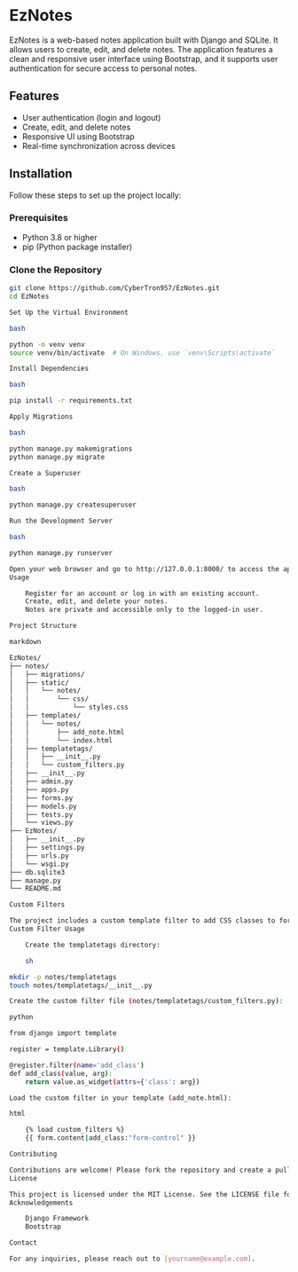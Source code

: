 # EzNotes

EzNotes is a web-based notes application built with Django and SQLite. It allows users to create, edit, and delete notes. The application features a clean and responsive user interface using Bootstrap, and it supports user authentication for secure access to personal notes.

## Features

- User authentication (login and logout)
- Create, edit, and delete notes
- Responsive UI using Bootstrap
- Real-time synchronization across devices

## Installation

Follow these steps to set up the project locally:

### Prerequisites

- Python 3.8 or higher
- pip (Python package installer)

### Clone the Repository

```bash
git clone https://github.com/CyberTron957/EzNotes.git
cd EzNotes

Set Up the Virtual Environment

bash

python -m venv venv
source venv/bin/activate  # On Windows, use `venv\Scripts\activate`

Install Dependencies

bash

pip install -r requirements.txt

Apply Migrations

bash

python manage.py makemigrations
python manage.py migrate

Create a Superuser

bash

python manage.py createsuperuser

Run the Development Server

bash

python manage.py runserver

Open your web browser and go to http://127.0.0.1:8000/ to access the application.
Usage

    Register for an account or log in with an existing account.
    Create, edit, and delete your notes.
    Notes are private and accessible only to the logged-in user.

Project Structure

markdown

EzNotes/
├── notes/
│   ├── migrations/
│   ├── static/
│   │   └── notes/
│   │       └── css/
│   │           └── styles.css
│   ├── templates/
│   │   └── notes/
│   │       ├── add_note.html
│   │       └── index.html
│   ├── templatetags/
│   │   ├── __init__.py
│   │   └── custom_filters.py
│   ├── __init__.py
│   ├── admin.py
│   ├── apps.py
│   ├── forms.py
│   ├── models.py
│   ├── tests.py
│   └── views.py
├── EzNotes/
│   ├── __init__.py
│   ├── settings.py
│   ├── urls.py
│   └── wsgi.py
├── db.sqlite3
├── manage.py
└── README.md

Custom Filters

The project includes a custom template filter to add CSS classes to form fields.
Custom Filter Usage

    Create the templatetags directory:

    sh

mkdir -p notes/templatetags
touch notes/templatetags/__init__.py

Create the custom filter file (notes/templatetags/custom_filters.py):

python

from django import template

register = template.Library()

@register.filter(name='add_class')
def add_class(value, arg):
    return value.as_widget(attrs={'class': arg})

Load the custom filter in your template (add_note.html):

html

    {% load custom_filters %}
    {{ form.content|add_class:"form-control" }}

Contributing

Contributions are welcome! Please fork the repository and create a pull request with your changes.
License

This project is licensed under the MIT License. See the LICENSE file for details.
Acknowledgements

    Django Framework
    Bootstrap

Contact

For any inquiries, please reach out to [yourname@example.com].